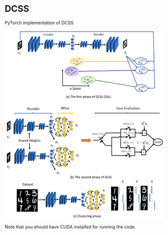 # DCSS
PyTorch implementation of DCSS

<center><img src="https://github.com/Armanfard-Lab/DCSS/blob/main/Figures/final_model-1.png" alt="Overview" width="800" align="center"></center>

Note that you should have CUDA installed for running the code.

